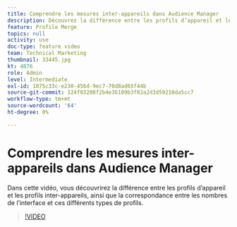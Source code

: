 ```yaml
---
title: Comprendre les mesures inter-appareils dans Audience Manager
description: Découvrez la différence entre les profils d’appareil et les profils inter-appareils, et où les nombres dans l’interface correspondent à ces différents types de profils.
feature: Profile Merge
topics: null
activity: use
doc-type: feature video
team: Technical Marketing
thumbnail: 33445.jpg
kt: 4876
role: Admin
level: Intermediate
exl-id: 1075c33c-e230-456d-9ec7-70d8ad65f44b
source-git-commit: 124f03208f2b4e3b109b3f02a2d3d59210da5cc7
workflow-type: tm+mt
source-wordcount: '64'
ht-degree: 0%

---
```


# Comprendre les mesures inter-appareils dans Audience Manager

Dans cette vidéo, vous découvrirez la différence entre les profils d’appareil et les profils inter-appareils, ainsi que la correspondance entre les nombres de l’interface et ces différents types de profils.

>[!VIDEO](https://video.tv.adobe.com/v/33445/?quality=12)
